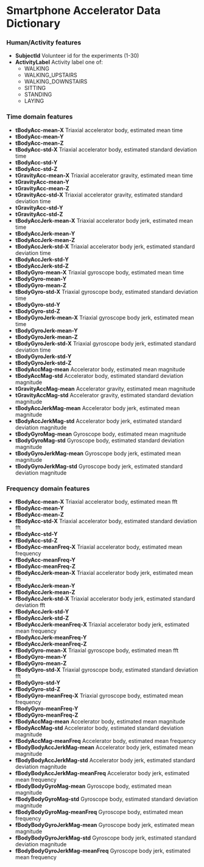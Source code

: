 Smartphone Accelerator Data Dictionary
========================================================

### Human/Activity features

* __SubjectId__ Volunteer id for the experiments (1-30)
* __ActivityLabel__ Activity label one of: 
    - WALKING
    - WALKING_UPSTAIRS
    - WALKING_DOWNSTAIRS
    - SITTING
    - STANDING
    - LAYING
    
### Time domain features

* __tBodyAcc-mean-X__ Triaxial accelerator body, estimated mean time
* __tBodyAcc-mean-Y__ 
* __tBodyAcc-mean-Z__ 
* __tBodyAcc-std-X__ Triaxial accelerator body, estimated standard deviation time
* __tBodyAcc-std-Y__
* __tBodyAcc-std-Z__ 
* __tGravityAcc-mean-X__ Triaxial accelerator gravity, estimated mean time
* __tGravityAcc-mean-Y__ 
* __tGravityAcc-mean-Z__ 
* __tGravityAcc-std-X__ Triaxial accelerator gravity, estimated standard deviation time
* __tGravityAcc-std-Y__
* __tGravityAcc-std-Z__
* __tBodyAccJerk-mean-X__ Triaxial accelerator body jerk, estimated mean time
* __tBodyAccJerk-mean-Y__ 
* __tBodyAccJerk-mean-Z__ 
* __tBodyAccJerk-std-X__ Triaxial accelerator body jerk, estimated standard deviation time
* __tBodyAccJerk-std-Y__ 
* __tBodyAccJerk-std-Z__ 
* __tBodyGyro-mean-X__ Triaxial gyroscope body, estimated mean time
* __tBodyGyro-mean-Y__
* __tBodyGyro-mean-Z__ 
* __tBodyGyro-std-X__ Triaxial gyroscope body, estimated standard deviation time
* __tBodyGyro-std-Y__ 
* __tBodyGyro-std-Z__ 
* __tBodyGyroJerk-mean-X__ Triaxial gyroscope body jerk, estimated mean time
* __tBodyGyroJerk-mean-Y__
* __tBodyGyroJerk-mean-Z__ 
* __tBodyGyroJerk-std-X__ Triaxial gyroscope body jerk, estimated standard deviation time
* __tBodyGyroJerk-std-Y__
* __tBodyGyroJerk-std-Z__ 
* __tBodyAccMag-mean__ Accelerator body, estimated mean magnitude
* __tBodyAccMag-std__ Accelerator body, estimated standard deviation magnitude
* __tGravityAccMag-mean__ Accelerator gravity, estimated mean magnitude
* __tGravityAccMag-std__ Accelerator gravity, estimated standard deviation magnitude
* __tBodyAccJerkMag-mean__ Accelerator body jerk, estimated mean magnitude
* __tBodyAccJerkMag-std__ Accelerator body jerk, estimated standard deviation magnitude
* __tBodyGyroMag-mean__ Gyroscope body, estimated mean magnitude
* __tBodyGyroMag-std__ Gyroscope body, estimated standard deviation magnitude
* __tBodyGyroJerkMag-mean__ Gyroscope body jerk, estimated mean magnitude
* __tBodyGyroJerkMag-std__ Gyroscope body jerk, estimated standard deviation magnitude

### Frequency domain features

* __fBodyAcc-mean-X__ Triaxial accelerator body, estimated mean fft
* __fBodyAcc-mean-Y__ 
* __fBodyAcc-mean-Z__ 
* __fBodyAcc-std-X__ Triaxial accelerator body, estimated standard deviation fft
* __fBodyAcc-std-Y__ 
* __fBodyAcc-std-Z__ 
* __fBodyAcc-meanFreq-X__ Triaxial accelerator body, estimated mean frequency 
* __fBodyAcc-meanFreq-Y__
* __fBodyAcc-meanFreq-Z__
* __fBodyAccJerk-mean-X__ Triaxial accelerator body jerk, estimated mean fft
* __fBodyAccJerk-mean-Y__
* __fBodyAccJerk-mean-Z__
* __fBodyAccJerk-std-X__ Triaxial accelerator body jerk, estimated standard deviation fft
* __fBodyAccJerk-std-Y__ 
* __fBodyAccJerk-std-Z__ 
* __fBodyAccJerk-meanFreq-X__ Triaxial accelerator body jerk, estimated mean frequency
* __fBodyAccJerk-meanFreq-Y__ 
* __fBodyAccJerk-meanFreq-Z__
* __fBodyGyro-mean-X__ Triaxial gyroscope body, estimated mean fft
* __fBodyGyro-mean-Y__ 
* __fBodyGyro-mean-Z__ 
* __fBodyGyro-std-X__ Triaxial gyroscope body, estimated standard deviation fft
* __fBodyGyro-std-Y__
* __fBodyGyro-std-Z__ 
* __fBodyGyro-meanFreq-X__ Triaxial gyroscope body, estimated mean frequency
* __fBodyGyro-meanFreq-Y__ 
* __fBodyGyro-meanFreq-Z__ 
* __fBodyAccMag-mean__ Accelerator body, estimated mean magnitude 
* __fBodyAccMag-std__ Accelerator body, estimated standard deviation magnitude 
* __fBodyAccMag-meanFreq__ Accelerator body, estimated mean frequency
* __fBodyBodyAccJerkMag-mean__ Accelerator body jerk, estimated mean magnitude
* __fBodyBodyAccJerkMag-std__ Accelerator body jerk, estimated standard deviation magnitude
* __fBodyBodyAccJerkMag-meanFreq__ Accelerator body jerk, estimated mean frequency
* __fBodyBodyGyroMag-mean__ Gyroscope body, estimated mean magnitude
* __fBodyBodyGyroMag-std__ Gyroscope body, estimated standard deviation magnitude
* __fBodyBodyGyroMag-meanFreq__ Gyroscope body, estimated mean frequency
* __fBodyBodyGyroJerkMag-mean__ Gyroscope body jerk, estimated mean magnitude
* __fBodyBodyGyroJerkMag-std__ Gyroscope body jerk, estimated standard deviation magnitude
* __fBodyBodyGyroJerkMag-meanFreq__ Gyroscope body jerk, estimated mean frequency

